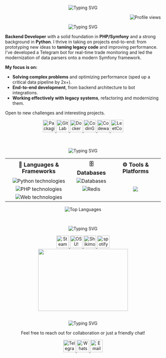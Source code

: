 <div align="center">

  ![Typing SVG](https://readme-typing-svg.herokuapp.com?font=Fira+Code&size=40&duration=6000&pause=1500&color=7aa2f7&background=FFFFFF00&center=true&vCenter=true&repeat=false&width=800&height=80&lines=Hey+there!+I'm+Dmitriy)
  
  <div align="right">
  
  ![Profile views](https://komarev.com/ghpvc/?username=dmitriy-shabash&color=7aa2f7&style=plactic&label=Views)
  
  </div>
  
  ![Typing SVG](https://readme-typing-svg.herokuapp.com?font=Fira+Code&size=30&duration=6000&pause=1500&color=7aa2f7&background=FFFFFF00&center=true&vCenter=true&repeat=false&width=500&height=32&lines=About+me)
  
  <div align="left">
  
  **Backend Developer** with a solid foundation in **PHP/Symfony** and a strong background in **Python**. 
  I thrive in taking on projects end-to-end: from prototyping new ideas to **taming legacy code** and improving performance. 
  I've developed a Telegram bot for real-time trade monitoring and led the modernization of data parsers onto a modern Symfony framework.
  
  **My focus is on:**
  - **Solving complex problems** and optimizing performance (sped up a critical data pipeline by 2x+).
  - **End-to-end development**, from backend architecture to bot integrations.
  - **Working effectively with legacy systems**, refactoring and modernizing them.
  
  Open to new challenges and interesting projects.
  
  </div>
  
  <div>
    <a href="https://packagist.org/users/noovenkiy/" title="packagist">
      <img width="40" height="40" src="https://img.shields.io/badge/-000000?logo=packagist&logoColor=7aa2f7&style=plastic" alt="Packagist">
    </a>
    <a href="https://gitlab.com/noovenkiy" title="gitlab">
      <img width="40" height="40" src="https://img.shields.io/badge/-000000?logo=gitlab&logoColor=7aa2f7&style=plastic" alt="GitLab">
    </a>
    <a href="https://hub.docker.com/repositories/noovenkiy" title="docker">
      <img width="40" height="40" src="https://img.shields.io/badge/-000000?logo=docker&logoColor=7aa2f7&style=plastic" alt="Docker Hub">
    </a>
    <a href="https://www.codingame.com/profile/afe1679189365aafe8c2a502091f6fc70968855" title="codingame">
      <img width="40" height="40" src="https://img.shields.io/badge/-000000?logo=codingame&logoColor=7aa2f7&style=plastic" alt="CodinGame">
    </a>
    <a href="https://www.codewars.com/users/noovenkiy" title="codewars">
      <img width="40" height="40" src="https://img.shields.io/badge/-000000?logo=codewars&logoColor=7aa2f7&style=plastic" alt="Codewars">
    </a>
    <a href="https://leetcode.com/u/noovenkiy/" title="leetcode">
      <img width="40" height="40" src="https://img.shields.io/badge/-000000?logo=leetcode&logoColor=7aa2f7&style=plastic" alt="LeetCode">
    </a>
  </div>
  
  <br>
  <br>
  
  ![Typing SVG](https://readme-typing-svg.herokuapp.com?font=Fira+Code&size=30&duration=6000&pause=1500&color=7aa2f7&background=FFFFFF00&center=true&vCenter=true&repeat=false&width=500&height=32&lines=Technologies+%26+Tools)
  
  <table align="center">
    <tr>
      <th style="font-size: 18px; text-align: center;">🚀 Languages & Frameworks</th>
      <th style="font-size: 18px; text-align: center;">🗄️ Databases</th>
      <th style="font-size: 18px; text-align: center;">⚙️ Tools & Platforms</th>
    </tr>
    <tr>
      <td align="center">
        <img src="https://skillicons.dev/icons?i=python,fastapi,flask,django" alt="Python technologies">
      </td>
      <td align="center">
        <img src="https://skillicons.dev/icons?i=mysql,postgresql,sqlite" alt="Databases">
      </td>
      <td rowspan="3" align="center" style="vertical-align: middle;">
        <img src="https://skillicons.dev/icons?i=linux,bash,docker,rabbitmq,git,selenium,grafana,nginx,prometheus&perline=3"/>
      </td>
    </tr>
    <tr>
      <td align="center">
        <img src="https://skillicons.dev/icons?i=php,symfony" alt="PHP technologies">
      </td>
      <td align="center">
        <img src="https://skillicons.dev/icons?i=redis" alt="Redis">
      </td>
    </tr>
    <tr>
      <td align="center">
        <img src="https://skillicons.dev/icons?i=html,css" alt="Web technologies">
      </td>
      <td align="center">
        <!-- Пустая ячейка для выравнивания -->
      </td>
    </tr>
  </table>
  
  ![Top Languages](https://github-readme-stats.vercel.app/api/top-langs/?username=dmitriy-shabash&layout=compact&theme=tokyonight)

  <br>
  
  ![Typing SVG](https://readme-typing-svg.herokuapp.com?font=Fira+Code&size=30&duration=6000&pause=1500&color=7aa2f7&background=FFFFFF00&center=true&vCenter=true&repeat=false&width=500&height=32&lines=Beyond+the+Code)
  
  <div>
    <a href="https://steamcommunity.com/profiles/76561198114360719/" title="steam">
      <img width="40" height="40" src="https://img.shields.io/badge/-000000?logo=steam&logoColor=7aa2f7&style=plastic" alt="Steam">
    </a>
    <a href="https://osu.ppy.sh/users/20190186" title="osu!">
      <img width="40" height="40" src="https://img.shields.io/badge/-000000?logo=osu&logoColor=7aa2f7&style=plastic" alt="OSU!">
    </a>
    <a href="https://shikimori.one/noovenkiy/" title="shikimori">
      <img width="40" height="40" src="https://img.shields.io/badge/-000000?logo=shikimori&logoColor=7aa2f7&style=plastic" alt="Shikimori">
    </a>
    <a href="https://open.spotify.com/user/c7c8dqv1h3iemsqp3dm62lmzg" title="spotify">
      <img width="40" height="40" src="https://img.shields.io/badge/-000000?logo=spotify&logoColor=7aa2f7&style=plastic" alt="spotify">
    </a>
  </div>
  
  <img width="290" height="200" src="https://i.pinimg.com/originals/a1/01/b4/a101b4cd58d9ae85a1a9f85f40e36e7b.gif" align="center">

  <br>
  <br>
  
  ![Typing SVG](https://readme-typing-svg.herokuapp.com?font=Fira+Code&size=30&duration=6000&pause=1500&color=7aa2f7&background=FFFFFF00&center=true&vCenter=true&repeat=false&width=500&height=32&lines=Connect+with+Me)
  
  Feel free to reach out for collaboration or just a friendly chat!
  
  <div>
    <a href="https://t.me/ewbtofuhyaaoasuiryb" title="telegram">
      <img width="40" height="40" src="https://img.shields.io/badge/-000000?logo=telegram&logoColor=7aa2f7&style=plastic" alt="Telegram">
    </a>
    <a href="https://wa.me/89539183395" title="whatsapp">
      <img width="40" height="40" src="https://img.shields.io/badge/-000000?logo=whatsapp&logoColor=7aa2f7&style=plastic" alt="WhatsApp">
    </a>
    <a href="mailto:noovenkiy@yandex.com" title="mail">
      <img width="40" height="40" src="https://img.shields.io/badge/-000000?logo=gmail&logoColor=7aa2f7&style=plastic" alt="Email">
    </a>
  </div>
</div>
